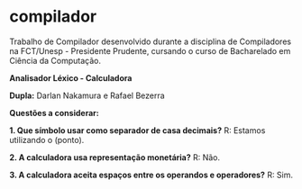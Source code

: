 # compilador

Trabalho de Compilador desenvolvido durante a disciplina de Compiladores na FCT/Unesp - Presidente Prudente, cursando o curso de Bacharelado em Ciência da Computação.

**Analisador Léxico - Calculadora**

**Dupla:** Darlan Nakamura e Rafael Bezerra

**Questões a considerar:**

**1. Que símbolo usar como separador de casa decimais?**
R: Estamos utilizando o (ponto).

**2. A calculadora usa representação monetária?**
R: Não.

**3. A calculadora aceita espaços entre os operandos e operadores?**
R: Sim.
